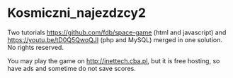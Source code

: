 # Kosmiczni_najezdzcy2

Two tutorials 
https://github.com/fdb/space-game (html and javascript)
and
https://youtu.be/tD0Q5QwoQJI (php and MySQL)
merged in one solution.
No rights reserved.

You may play the game on http://inettech.cba.pl, but it is free hosting, so have ads and sometime do not save scores.
